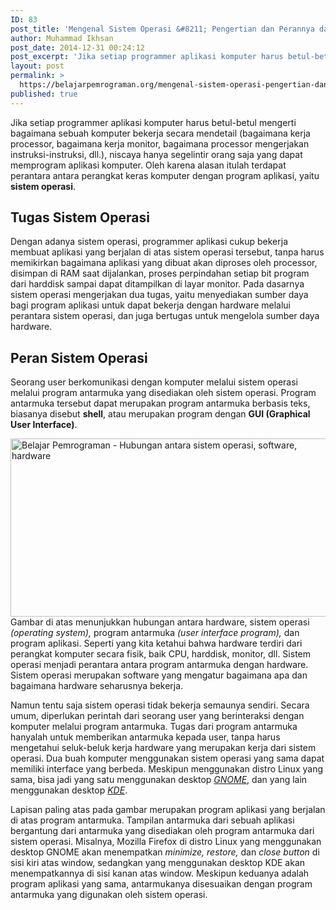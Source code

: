 ```yaml
---
ID: 83
post_title: 'Mengenal Sistem Operasi &#8211; Pengertian dan Perannya dalam Sistem Komputer'
author: Muhammad Ikhsan
post_date: 2014-12-31 00:24:12
post_excerpt: 'Jika setiap programmer aplikasi komputer harus betul-betul mengerti bagaimana sebuah komputer bekerja secara mendetail (bagaimana kerja processor, bagaimana kerja monitor, bagaimana processor mengerjakan instruksi-instruksi, dll.), niscaya hanya segelintir orang saja yang dapat memprogram aplikasi komputer. Oleh karena alasan itulah terdapat perantara antara perangkat keras komputer dengan program aplikasi, yaitu <b>sistem operasi</b>.'
layout: post
permalink: >
  https://belajarpemrograman.org/mengenal-sistem-operasi-pengertian-dan-perannya-dalam-sistem-komputer/
published: true
---
```

Jika setiap programmer aplikasi komputer harus betul-betul mengerti bagaimana sebuah komputer bekerja secara mendetail (bagaimana kerja processor, bagaimana kerja monitor, bagaimana processor mengerjakan instruksi-instruksi, dll.), niscaya hanya segelintir orang saja yang dapat memprogram aplikasi komputer. Oleh karena alasan itulah terdapat perantara antara perangkat keras komputer dengan program aplikasi, yaitu <b>sistem operasi</b>.
<h2>Tugas Sistem Operasi</h2>
Dengan adanya sistem operasi, programmer aplikasi cukup bekerja membuat aplikasi yang berjalan di atas sistem operasi tersebut, tanpa harus memikirkan bagaimana aplikasi yang dibuat akan diproses oleh processor, disimpan di RAM saat dijalankan, proses perpindahan setiap bit program dari harddisk sampai dapat ditampilkan di layar monitor. Pada dasarnya sistem operasi mengerjakan dua tugas, yaitu menyediakan sumber daya bagi program aplikasi untuk dapat bekerja dengan hardware melalui perantara sistem operasi, dan juga bertugas untuk mengelola sumber daya hardware.
<h2>Peran Sistem Operasi</h2>
Seorang user berkomunikasi dengan komputer melalui sistem operasi melalui program antarmuka yang disediakan oleh sistem operasi. Program antarmuka tersebut dapat merupakan program antarmuka berbasis teks, biasanya disebut <b>shell</b>, atau merupakan program dengan <b>GUI (Graphical User Interface)</b>.

<img class="aligncenter wp-image-85" title="Hubungan antara sistem operasi, software, hardware" src="http://belajarpemrograman.org/wp-content/uploads/2016/11/belajar-pemrograman-mengenal-os-hubungan-antara-sistem-operasi-software-hardware_bi34vi.png" alt="Belajar Pemrograman - Hubungan antara sistem operasi, software, hardware" width="505" height="285" />Gambar di atas menunjukkan hubungan antara hardware, sistem operasi <i>(operating system), </i>program antarmuka <i>(user interface program), </i>dan program aplikasi. Seperti yang kita ketahui bahwa hardware terdiri dari perangkat komputer secara fisik, baik CPU, harddisk, monitor, dll. Sistem operasi menjadi perantara antara program antarmuka dengan hardware. Sistem operasi merupakan software yang mengatur bagaimana apa dan bagaimana hardware seharusnya bekerja.

Namun tentu saja sistem operasi tidak bekerja semaunya sendiri. Secara umum, diperlukan perintah dari seorang user yang berinteraksi dengan komputer melalui program antarmuka. Tugas dari program antarmuka hanyalah untuk memberikan antarmuka kepada user, tanpa harus mengetahui seluk-beluk kerja hardware yang merupakan kerja dari sistem operasi. Dua buah komputer menggunakan sistem operasi yang sama dapat memiliki interface yang berbeda. Meskipun menggunakan distro Linux yang sama, bisa jadi yang satu menggunakan desktop <a href="https://www.gnome.org/" target="_blank"><i>GNOME</i></a>, dan yang lain menggunakan desktop <a href="https://www.kde.org/" target="_blank"><i>KDE</i></a>.

Lapisan paling atas pada gambar merupakan program aplikasi yang berjalan di atas program antarmuka. Tampilan antarmuka dari sebuah aplikasi bergantung dari antarmuka yang disediakan oleh program antarmuka dari sistem operasi. Misalnya, Mozilla Firefox di distro Linux yang menggunakan desktop GNOME akan menempatkan <i>minimize, restore, </i>dan <i>close button </i>di sisi kiri atas window, sedangkan yang menggunakan desktop KDE akan menempatkannya di sisi kanan atas window. Meskipun keduanya adalah program aplikasi yang sama, antarmukanya disesuaikan dengan program antarmuka yang digunakan oleh sistem operasi.